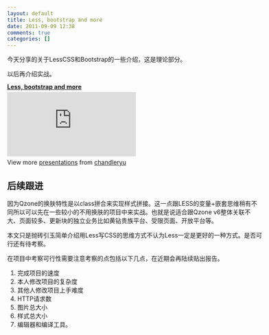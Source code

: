```yaml
---
layout: default
title: Less, bootstrap and more
date: 2011-09-09 12:38
comments: true
categories: []
---
```

今天分享的关于LessCSS和Bootstrap的一些介绍，这是理论部分。
<div id="__ss_9184161" style="width: 595px;">以后再介绍实战。

<div style="width: 595px;"><strong style="display: block; margin: 12px 0 4px;"><a title="Less, bootstrap and more" href="http://www.slideshare.net/chandleryu/less-bootstrap-and-more" target="_blank">Less, bootstrap and more</a></strong> <iframe src="http://www.slideshare.net/slideshow/embed_code/9184161" frameborder="0" margin margin scrolling="no"  ></iframe>
<div id="__ss_9184161" style="width: 595px;">
<div style="padding: 5px 0 12px;">View more <a href="http://www.slideshare.net/" target="_blank">presentations</a> from <a href="http://www.slideshare.net/chandleryu" target="_blank">chandleryu</a>
<h2>后续跟进</h2>
因为Qzone的换肤特性是以class拼合来实现样式拼接。这一点跟LESS的变量+嵌套思维稍有不同所以可以先在一些较小的不用换肤的项目中来实战。也就是说适合跟Qzone v6整体关联不大、页面较多、更新块的独立业务比如黄钻贵族平台、受限页面、开放平台等。

本文只是抛砖引玉简单介绍用Less写CSS的思维方式不认为Less一定是更好的一种方式。是否可行还有待考察。

在项目中考察可行性需要注意考察的点包括以下几点，在近期会再陆续贴出报告。

<ol>
	<li>完成项目的速度</li>
	<li>本人修改项目的复杂度</li>
	<li>其他人修改项目上手难度</li>
	<li>HTTP请求数</li>
	<li>图片总大小</li>
	<li>样式总大小</li>
	<li>编辑器和编译工具。</li>
</ol>


